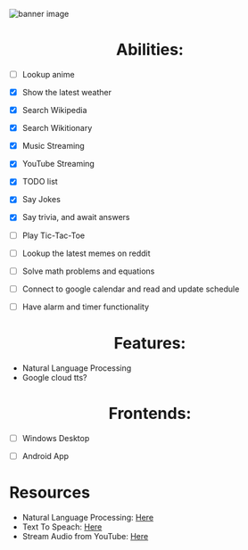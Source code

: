 ![banner image](resources/README/github%20banner%20image.png)


 <h1 align="center">Abilities:</h1>
   
   - [ ] Lookup anime
   - [x] Show the latest weather
   - [x] Search Wikipedia
   - [x] Search Wikitionary
   - [x] Music Streaming
   - [x] YouTube Streaming
   - [x] TODO list
   - [x] Say Jokes
   - [x] Say trivia, and await answers
   - [ ] Play Tic-Tac-Toe
   - [ ] Lookup the latest memes on reddit
   - [ ] Solve math problems and equations
   - [ ] Connect to google calendar and read and update schedule 
   - [ ] Have alarm and timer functionality


 <h1 align="center">Features:</h1>
 
 - Natural Language Processing
 - Google cloud tts?


<h1 align="center">Frontends:</h1>
 
 - [ ] Windows Desktop
 - [ ] Android App


<h1>Resources</h1>

  - Natural Language Processing: <a href="https://realpython.com/nltk-nlp-python/">Here</a>
  - Text To Speach: <a href="https://cloud.google.com/text-to-speech/">Here</a>
  - Stream Audio from YouTube: <a href="https://stackoverflow.com/questions/49354232/how-to-stream-audio-from-a-youtube-url-in-python-without-download/49354406#49354406">Here</a>
